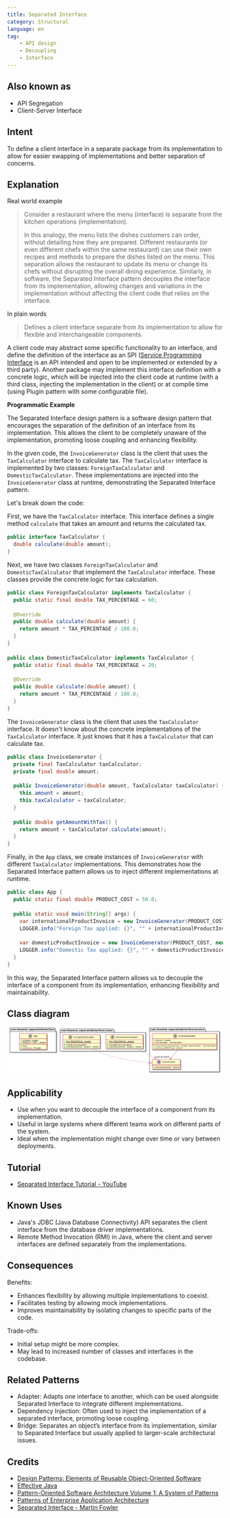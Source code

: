 ```yaml
---
title: Separated Interface
category: Structural
language: en
tag:
    - API design
    - Decoupling
    - Interface
---
```


## Also known as

* API Segregation
* Client-Server Interface

## Intent

To define a client interface in a separate package from its implementation to allow for easier swapping of implementations and better separation of concerns.

## Explanation

Real world example

> Consider a restaurant where the menu (interface) is separate from the kitchen operations (implementation).
>
> In this analogy, the menu lists the dishes customers can order, without detailing how they are prepared. Different restaurants (or even different chefs within the same restaurant) can use their own recipes and methods to prepare the dishes listed on the menu. This separation allows the restaurant to update its menu or change its chefs without disrupting the overall dining experience. Similarly, in software, the Separated Interface pattern decouples the interface from its implementation, allowing changes and variations in the implementation without affecting the client code that relies on the interface.

In plain words

> Defines a client interface separate from its implementation to allow for flexible and interchangeable components.

A client code may abstract some specific functionality to an interface, and define the definition of
the interface as an SPI ([Service Programming Interface](https://en.wikipedia.org/wiki/Service_provider_interface)
is an API intended and open to be implemented or extended by a third party). Another package may
implement this interface definition with a concrete logic, which will be injected into the client
code at runtime (with a third class, injecting the implementation in the client) or at compile time
(using Plugin pattern with some configurable file).

**Programmatic Example**

The Separated Interface design pattern is a software design pattern that encourages the separation of the definition of an interface from its implementation. This allows the client to be completely unaware of the implementation, promoting loose coupling and enhancing flexibility.

In the given code, the `InvoiceGenerator` class is the client that uses the `TaxCalculator` interface to calculate tax. The `TaxCalculator` interface is implemented by two classes: `ForeignTaxCalculator` and `DomesticTaxCalculator`. These implementations are injected into the `InvoiceGenerator` class at runtime, demonstrating the Separated Interface pattern.

Let's break down the code:

First, we have the `TaxCalculator` interface. This interface defines a single method `calculate` that takes an amount and returns the calculated tax.

```java
public interface TaxCalculator {
  double calculate(double amount);
}
```

Next, we have two classes `ForeignTaxCalculator` and `DomesticTaxCalculator` that implement the `TaxCalculator` interface. These classes provide the concrete logic for tax calculation.

```java
public class ForeignTaxCalculator implements TaxCalculator {
  public static final double TAX_PERCENTAGE = 60;

  @Override
  public double calculate(double amount) {
    return amount * TAX_PERCENTAGE / 100.0;
  }
}

public class DomesticTaxCalculator implements TaxCalculator {
  public static final double TAX_PERCENTAGE = 20;

  @Override
  public double calculate(double amount) {
    return amount * TAX_PERCENTAGE / 100.0;
  }
}
```

The `InvoiceGenerator` class is the client that uses the `TaxCalculator` interface. It doesn't know about the concrete implementations of the `TaxCalculator` interface. It just knows that it has a `TaxCalculator` that can calculate tax.

```java
public class InvoiceGenerator {
  private final TaxCalculator taxCalculator;
  private final double amount;

  public InvoiceGenerator(double amount, TaxCalculator taxCalculator) {
    this.amount = amount;
    this.taxCalculator = taxCalculator;
  }

  public double getAmountWithTax() {
    return amount + taxCalculator.calculate(amount);
  }
}
```

Finally, in the `App` class, we create instances of `InvoiceGenerator` with different `TaxCalculator` implementations. This demonstrates how the Separated Interface pattern allows us to inject different implementations at runtime.

```java
public class App {
  public static final double PRODUCT_COST = 50.0;

  public static void main(String[] args) {
    var internationalProductInvoice = new InvoiceGenerator(PRODUCT_COST, new ForeignTaxCalculator());
    LOGGER.info("Foreign Tax applied: {}", "" + internationalProductInvoice.getAmountWithTax());

    var domesticProductInvoice = new InvoiceGenerator(PRODUCT_COST, new DomesticTaxCalculator());
    LOGGER.info("Domestic Tax applied: {}", "" + domesticProductInvoice.getAmountWithTax());
  }
}
```

In this way, the Separated Interface pattern allows us to decouple the interface of a component from its implementation, enhancing flexibility and maintainability.

## Class diagram

![Separated Interface](./etc/class_diagram.png "Separated Interface")

## Applicability

* Use when you want to decouple the interface of a component from its implementation.
* Useful in large systems where different teams work on different parts of the system.
* Ideal when the implementation might change over time or vary between deployments.

## Tutorial

* [Separated Interface Tutorial - YouTube](https://www.youtube.com/watch?v=d3k-hOA7k2Y)

## Known Uses

* Java's JDBC (Java Database Connectivity) API separates the client interface from the database driver implementations.
* Remote Method Invocation (RMI) in Java, where the client and server interfaces are defined separately from the implementations.

## Consequences

Benefits:

* Enhances flexibility by allowing multiple implementations to coexist.
* Facilitates testing by allowing mock implementations.
* Improves maintainability by isolating changes to specific parts of the code.

Trade-offs:

* Initial setup might be more complex.
* May lead to increased number of classes and interfaces in the codebase.

## Related Patterns

* Adapter: Adapts one interface to another, which can be used alongside Separated Interface to integrate different implementations.
* Dependency Injection: Often used to inject the implementation of a separated interface, promoting loose coupling.
* Bridge: Separates an object’s interface from its implementation, similar to Separated Interface but usually applied to larger-scale architectural issues.

## Credits

* [Design Patterns: Elements of Reusable Object-Oriented Software](https://amzn.to/3w0pvKI)
* [Effective Java](https://amzn.to/4cGk2Jz)
* [Pattern-Oriented Software Architecture Volume 1: A System of Patterns](https://amzn.to/3xZ1ELU)
* [Patterns of Enterprise Application Architecture](https://amzn.to/3WfKBPR)
* [Separated Interface - Martin Fowler](https://www.martinfowler.com/eaaCatalog/separatedInterface.html)
